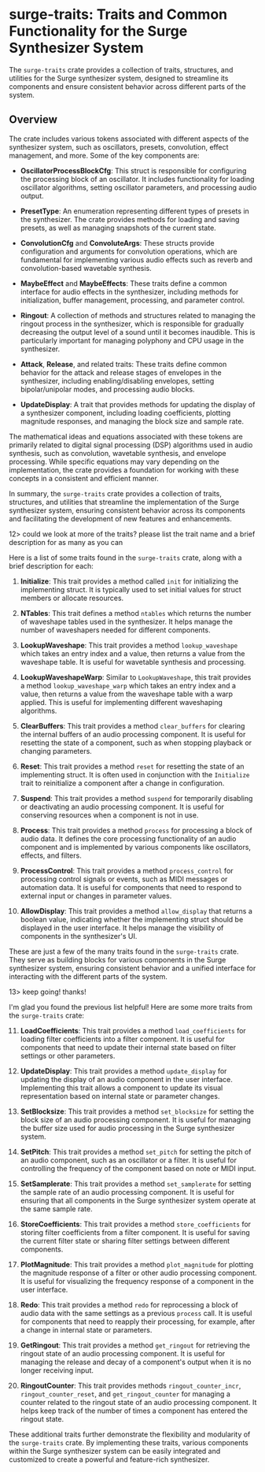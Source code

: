 # surge-traits: Traits and Common Functionality for the Surge Synthesizer System

The `surge-traits` crate provides a collection of
traits, structures, and utilities for the Surge
synthesizer system, designed to streamline its
components and ensure consistent behavior across
different parts of the system.

## Overview

The crate includes various tokens associated with
different aspects of the synthesizer system, such
as oscillators, presets, convolution, effect
management, and more. Some of the key components
are:

- **OscillatorProcessBlockCfg**: This struct is
  responsible for configuring the processing block
  of an oscillator. It includes functionality for
  loading oscillator algorithms, setting
  oscillator parameters, and processing audio
  output.

- **PresetType**: An enumeration representing
  different types of presets in the
  synthesizer. The crate provides methods for
  loading and saving presets, as well as managing
  snapshots of the current state.

- **ConvolutionCfg** and **ConvoluteArgs**: These
  structs provide configuration and arguments for
  convolution operations, which are fundamental
  for implementing various audio effects such as
  reverb and convolution-based wavetable
  synthesis.

- **MaybeEffect** and **MaybeEffects**: These
  traits define a common interface for audio
  effects in the synthesizer, including methods
  for initialization, buffer management,
  processing, and parameter control.

- **Ringout**: A collection of methods and
  structures related to managing the ringout
  process in the synthesizer, which is responsible
  for gradually decreasing the output level of
  a sound until it becomes inaudible. This is
  particularly important for managing polyphony
  and CPU usage in the synthesizer.

- **Attack**, **Release**, and related traits:
  These traits define common behavior for the
  attack and release stages of envelopes in the
  synthesizer, including enabling/disabling
  envelopes, setting bipolar/unipolar modes, and
  processing audio blocks.

- **UpdateDisplay**: A trait that provides methods
  for updating the display of a synthesizer
  component, including loading coefficients,
  plotting magnitude responses, and managing the
  block size and sample rate.

The mathematical ideas and equations associated
with these tokens are primarily related to digital
signal processing (DSP) algorithms used in audio
synthesis, such as convolution, wavetable
synthesis, and envelope processing. While specific
equations may vary depending on the
implementation, the crate provides a foundation
for working with these concepts in a consistent
and efficient manner.

In summary, the `surge-traits` crate provides
a collection of traits, structures, and utilities
that streamline the implementation of the Surge
synthesizer system, ensuring consistent behavior
across its components and facilitating the
development of new features and enhancements.

12> could we look at more of the traits? please
list the trait name and a brief description for as
many as you can

Here is a list of some traits found in the
`surge-traits` crate, along with a brief
description for each:

1. **Initialize**: This trait provides a method called
   `init` for initializing the implementing
   struct. It is typically used to set initial
   values for struct members or allocate
   resources.

2. **NTables**: This trait defines a method
   `ntables` which returns the number of waveshape
   tables used in the synthesizer. It helps manage
   the number of waveshapers needed for different
   components.

3. **LookupWaveshape**: This trait provides
   a method `lookup_waveshape` which takes an
   entry index and a value, then returns a value
   from the waveshape table. It is useful for
   wavetable synthesis and processing.

4. **LookupWaveshapeWarp**: Similar to
   `LookupWaveshape`, this trait provides a method
   `lookup_waveshape_warp` which takes an entry
   index and a value, then returns a value from
   the waveshape table with a warp applied. This
   is useful for implementing different
   waveshaping algorithms.

5. **ClearBuffers**: This trait provides a method
   `clear_buffers` for clearing the internal
   buffers of an audio processing component. It is
   useful for resetting the state of a component,
   such as when stopping playback or changing
   parameters.

6. **Reset**: This trait provides a method `reset`
   for resetting the state of an implementing
   struct. It is often used in conjunction with
   the `Initialize` trait to reinitialize a component
   after a change in configuration.

7. **Suspend**: This trait provides a method
   `suspend` for temporarily disabling or
   deactivating an audio processing component. It
   is useful for conserving resources when
   a component is not in use.

8. **Process**: This trait provides a method
   `process` for processing a block of audio
   data. It defines the core processing
   functionality of an audio component and is
   implemented by various components like
   oscillators, effects, and filters.

9. **ProcessControl**: This trait provides
   a method `process_control` for processing
   control signals or events, such as MIDI
   messages or automation data. It is useful for
   components that need to respond to external
   input or changes in parameter values.

10. **AllowDisplay**: This trait provides a method
    `allow_display` that returns a boolean value,
    indicating whether the implementing struct
    should be displayed in the user interface. It
    helps manage the visibility of components in
    the synthesizer's UI.

These are just a few of the many traits found in
the `surge-traits` crate. They serve as building
blocks for various components in the Surge
synthesizer system, ensuring consistent behavior
and a unified interface for interacting with the
different parts of the system.

13> keep going! thanks!

I'm glad you found the previous list helpful! Here
are some more traits from the `surge-traits`
crate:

11. **LoadCoefficients**: This trait provides
    a method `load_coefficients` for loading
    filter coefficients into a filter
    component. It is useful for components that
    need to update their internal state based on
    filter settings or other parameters.

12. **UpdateDisplay**: This trait provides
    a method `update_display` for updating the
    display of an audio component in the user
    interface. Implementing this trait allows
    a component to update its visual
    representation based on internal state or
    parameter changes.

13. **SetBlocksize**: This trait provides a method
    `set_blocksize` for setting the block size of
    an audio processing component. It is useful
    for managing the buffer size used for audio
    processing in the Surge synthesizer system.

14. **SetPitch**: This trait provides a method
    `set_pitch` for setting the pitch of an audio
    component, such as an oscillator or
    a filter. It is useful for controlling the
    frequency of the component based on note or
    MIDI input.

15. **SetSamplerate**: This trait provides
    a method `set_samplerate` for setting the
    sample rate of an audio processing
    component. It is useful for ensuring that all
    components in the Surge synthesizer system
    operate at the same sample rate.

16. **StoreCoefficients**: This trait provides
    a method `store_coefficients` for storing
    filter coefficients from a filter
    component. It is useful for saving the current
    filter state or sharing filter settings
    between different components.

17. **PlotMagnitude**: This trait provides
    a method `plot_magnitude` for plotting the
    magnitude response of a filter or other audio
    processing component. It is useful for
    visualizing the frequency response of
    a component in the user interface.

18. **Redo**: This trait provides a method `redo`
    for reprocessing a block of audio data with
    the same settings as a previous `process`
    call. It is useful for components that need to
    reapply their processing, for example, after
    a change in internal state or parameters.

19. **GetRingout**: This trait provides a method
    `get_ringout` for retrieving the ringout state
    of an audio processing component. It is useful
    for managing the release and decay of
    a component's output when it is no longer
    receiving input.

20. **RingoutCounter**: This trait provides
    methods `ringout_counter_incr`,
    `ringout_counter_reset`, and
    `get_ringout_counter` for managing a counter
    related to the ringout state of an audio
    processing component. It helps keep track of
    the number of times a component has entered
    the ringout state.

These additional traits further demonstrate the
flexibility and modularity of the `surge-traits`
crate. By implementing these traits, various
components within the Surge synthesizer system can
be easily integrated and customized to create
a powerful and feature-rich synthesizer.
